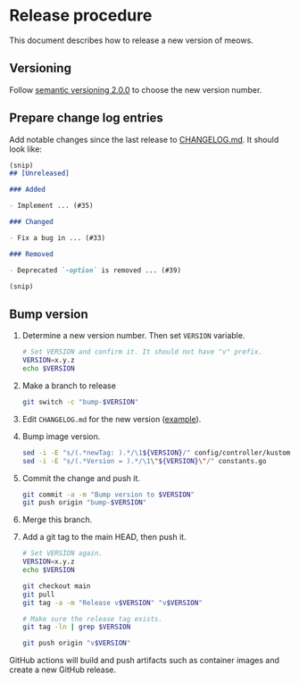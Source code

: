 # Release procedure

This document describes how to release a new version of meows.

## Versioning

Follow [semantic versioning 2.0.0][semver] to choose the new version number.

## Prepare change log entries

Add notable changes since the last release to [CHANGELOG.md](CHANGELOG.md).
It should look like:

```markdown
(snip)
## [Unreleased]

### Added

- Implement ... (#35)

### Changed

- Fix a bug in ... (#33)

### Removed

- Deprecated `-option` is removed ... (#39)

(snip)
```

## Bump version

1. Determine a new version number. Then set `VERSION` variable.

    ```bash
    # Set VERSION and confirm it. It should not have "v" prefix.
    VERSION=x.y.z
    echo $VERSION
    ```

2. Make a branch to release

    ```bash
    git switch -c "bump-$VERSION"
    ```

3. Edit `CHANGELOG.md` for the new version ([example][]).
4. Bump image version.

    ```bash
    sed -i -E "s/(.*newTag: ).*/\1${VERSION}/" config/controller/kustomization.yaml config/agent/kustomization.yaml
    sed -i -E "s/(.*Version = ).*/\1\"${VERSION}\"/" constants.go
    ```

5. Commit the change and push it.

    ```bash
    git commit -a -m "Bump version to $VERSION"
    git push origin "bump-$VERSION"
    ```

6. Merge this branch.
7. Add a git tag to the main HEAD, then push it.

    ```bash
    # Set VERSION again.
    VERSION=x.y.z
    echo $VERSION

    git checkout main
    git pull
    git tag -a -m "Release v$VERSION" "v$VERSION"

    # Make sure the release tag exists.
    git tag -ln | grep $VERSION

    git push origin "v$VERSION"
    ```

GitHub actions will build and push artifacts such as container images and
create a new GitHub release.

[semver]: https://semver.org/spec/v2.0.0.html
[example]: https://github.com/cybozu-go/etcdpasswd/commit/77d95384ac6c97e7f48281eaf23cb94f68867f79
